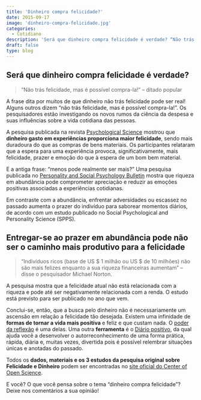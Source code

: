 ```yaml
---
title: 'Dinheiro compra felicidade?'
date: 2015-09-17
image: 'dinheiro-compra-felicidade.jpg'
categories:
  - Cotidiano
description: 'Será que dinheiro compra felicidade é verdade? “Não trás felicidade, mas é possível compra-la!” – ditado popular A frase dita'
draft: false
type: blog
---
```


## Será que dinheiro compra felicidade é verdade?

> “Não trás felicidade, mas é possível compra-la!” – ditado popular

A frase dita por muitos de que dinheiro não trás felicidade pode ser real! Alguns outros dizem “não trás felicidade, mas é possível compra-la!”. Os pesquisadores estão investigando os novos rumos da ciência da despesa e suas influências sobre a vida cotidiana das pessoas.

A pesquisa publicada na revista [Psychological Science](https://www.psychologicalscience.org/news/releases/systematic-research-investigates-effects-of-money-on-thinking-behavior.html) mostrou que **dinheiro gasto em experiências proporciona maior felicidade**, sendo mais duradoura do que as compras de bens materiais. Os participantes relataram que a espera para uma experiência provoca, significativamente, mais felicidade, prazer e emoção do que à espera de um bom bem material.

E a antiga frase: “menos pode realmente ser mais?” Uma pesquisa publicada no [Personality and Social Psychology Bulletin](https://www.psypost.org/) mostra que riqueza em abundância pode comprometer apreciação e reduzir as emoções positivas associadas a experiências cotidianas.

Em contraste com a abundância, enfrentar adversidades ou escassez no passado aumenta o prazer do indivíduo para saborear momentos diários, de acordo com um estudo publicado no Social Psychological and Personality Science (SPPS).

## Entregar-se ao prazer em abundância pode não ser o caminho mais produtivo para a felicidade

> “Indivíduos ricos (base de US $ 1 milhão ou US $ de 10 milhões) não são mais felizes enquanto a sua riqueza financeiras aumentam” – disse o pesquisador Michael Norton.

A pesquisa mostra que a felicidade atual não está relacionada com a riqueza e pode até ser negativamente relacionada com a renda. O estudo está previsto para ser publicado no ano que vem.

Conclui-se, então, que a busca pelo dinheiro não é necessariamente um ascensão em relação a felicidade tão desejada. Existem uma infinidade de **formas de tornar a vida mais positiva** e feliz e que custam nada. O [poder da reflexão](/o-poder-da-reflexao-diaria/) é uma delas. Uma outra **ferramenta** é o [Diário positivo](/como-alcancar-as-resolucoes-de-ano-novo-saiba-como-a-psicologia-pode-te-ajudar/#diario-positivo), da qual ajuda você a desenvolver o autorreconhecimento de uma forma prática, rápida, diária e, muitas vezes, divertida pois é possível relembrar situações únicas e anotadas do passado.

Todos os **dados, materiais e os 3 estudos da pesquisa original sobre Felicidade e Dinheiro** podem ser encontradas no [site oficial do Center of Open Science](https://osf.io/m2yp9/).

E você? O que você pensa sobre o tema “dinheiro compra felicidade”? Deixe nos comentários a sua opinião!
